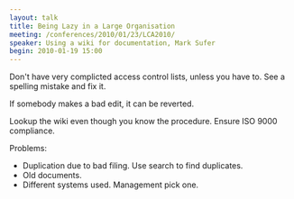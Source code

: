 ```yaml
---
layout: talk
title: Being Lazy in a Large Organisation
meeting: /conferences/2010/01/23/LCA2010/
speaker: Using a wiki for documentation, Mark Sufer
begin: 2010-01-19 15:00
---
```

Don't have very complicted access control lists, unless you have to. See a
spelling mistake and fix it.

If somebody makes a bad edit, it can be reverted.

Lookup the wiki even though you know the procedure. Ensure ISO 9000 compliance.

Problems:

* Duplication due to bad filing. Use search to find duplicates.
* Old documents.
* Different systems used. Management pick one.

